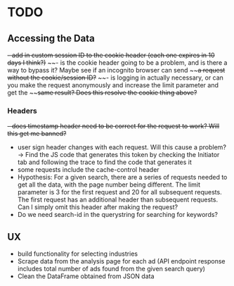# TODO
## Accessing the Data
~~- add in custom session ID to the cookie header (each one expires in 10 days I think?)~~
    ~~- is the cookie header going to be a problem, and is there a way to bypass it? Maybe see if an incognito browser can send ~~~~a request without the cookie/session ID?~~
    ~~- is logging in actually necessary, or can you make the request anonymously and increase the limit parameter and get the ~~~~same result? Does this resolve the cookie thing above?~~
### Headers
~~- does timestamp header need to be correct for the request to work? Will this get me banned?~~
- user sign header changes with each request. Will this cause a problem? -> Find the JS code that generates this token by checking the Initiator tab and following the trace to find the code that generates it
- some requests include the cache-control header
- Hypothesis:
    For a given search, there are a series of requests needed to get all the data, with the page number being different. The limit parameter is 3 for the first request and 20 for all subsequent requests. 
    The first request has an additional header than subsequent requests. Can I simply omit this header after making the request?
- Do we need search-id in the querystring for searching for keywords?

## UX
- build functionality for selecting industries
- Scrape data from the analysis page for each ad (API endpoint response includes total number of ads found from the given search query)
- Clean the DataFrame obtained from JSON data